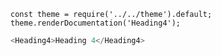 ```
const theme = require('../../theme').default;
theme.renderDocumentation('Heading4');
```

```javascript
<Heading4>Heading 4</Heading4>
```
